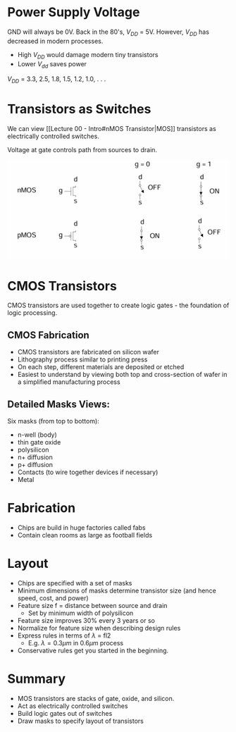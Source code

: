 # Power Supply Voltage
GND will always be 0V.
Back in the 80's, $V_{DD}$ = 5V.
However, $V_{DD}$ has decreased in modern processes.
- High $V_{DD}$ would damage modern tiny transistors
- Lower $V_{dd}$ saves power

$V_{DD}$ = 3.3, 2.5, 1.8, 1.5, 1.2, 1.0, . . .

# Transistors as Switches
We can view [[Lecture 00 - Intro#nMOS Transistor|MOS]] transistors as electrically controlled switches. 

Voltage at gate controls path from sources to drain.

![Figure 0 - Mos As Switches](Assets/Lecture01/Fig0-MosSwitches.png)

# CMOS Transistors
CMOS transistors are used together to create logic gates - the foundation of logic processing.

## CMOS Fabrication

- CMOS transistors are fabricated on silicon wafer
- Lithography process similar to printing press
- On each step, different materials are deposited or etched
- Easiest to understand by viewing both top and cross-section of wafer in a simplified manufacturing process

## Detailed Masks Views:
Six masks (from top to bottom):
- n-well (body)
- thin gate oxide
- polysilicon
- n+ diffusion
- p+ diffusion
- Contacts (to wire together devices if necessary)
- Metal
# Fabrication
- Chips are build in huge factories called fabs
- Contain clean rooms as large as football fields

# Layout
- Chips are specified with a set of masks
- Minimum dimensions of masks determine transistor size (and hence speed, cost, and power)
- Feature size f = distance between source and drain
	- Set by minimum width of polysilicon
- Feature size improves 30% every 3 years or so
- Normalize for feature size when describing design rules
- Express rules in terms of $\lambda$ = fl2
	- E.g. $\lambda = 0.3 \mu m$ in $0.6 \mu m$ process
- Conservative rules get you started in the beginning. 

# Summary
- MOS transistors are stacks of gate, oxide, and silicon.
- Act as electrically controlled switches
- Build logic gates out of switches
- Draw masks to specify layout of transistors